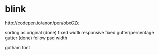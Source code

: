 # blink
http://codepen.io/anon/pen/obxGZd

sorting as original (done)
fixed width responsive 
fixed gutter/percentage gutter (done)
follow psd width

gotham font